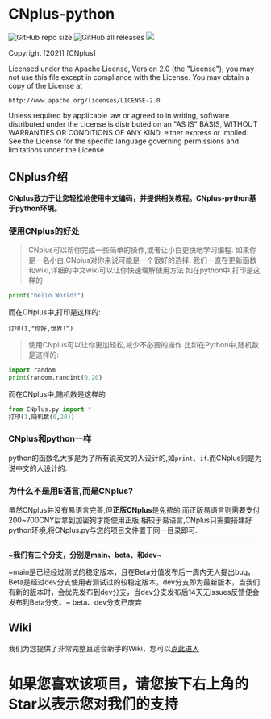 # CNplus-python
<img alt="GitHub repo size" src="https://img.shields.io/github/repo-size/CNplus/CNplus-python?style=for-the-badge"><b> </b><img alt="GitHub all releases" src="https://img.shields.io/github/downloads/CNplus/cnplus-python/total?style=for-the-badge">
<img src="https://img.shields.io/badge/Robeask%E7%BE%A4%E7%BB%84-%20%09http%3A%2F%2Fcnpy.robeeask.com-ff69b4?style=for-the-badge">
   <a herf="http://cnpy.robeeask.com"></herf>
</img>

Copyright [2021] [CNplus]

Licensed under the Apache License, Version 2.0 (the "License");
you may not use this file except in compliance with the License.
You may obtain a copy of the License at

    http://www.apache.org/licenses/LICENSE-2.0

Unless required by applicable law or agreed to in writing, software
distributed under the License is distributed on an "AS IS" BASIS,
WITHOUT WARRANTIES OR CONDITIONS OF ANY KIND, either express or implied.
See the License for the specific language governing permissions and
limitations under the License.

## CNplus介绍
<b>CNplus致力于让您轻松地使用中文编码，并提供相关教程。CNplus-python基于python环境。</b>

### 使用CNplus的好处
>CNplus可以帮你完成一些简单的操作,或者让小白更快地学习编程.
如果你是一名小白,CNplus对你来说可能是一个很好的选择.
我们一直在更新函数和wiki,详细的中文wiki可以让你快速理解使用方法
如在python中,打印是这样的
```python
print("hello World!")
```
而在CNplus中,打印是这样的:
```
打印(1,"你好,世界!“)
```
>使用CNplus可以让你更加轻松,减少不必要的操作
比如在Python中,随机数是这样的:
```Python
import random
print(random.randint(0,20)
```
而在CNplus中,随机数是这样的
```python
from CNplus.py import *
打印(1,随机数(0,20))
```
### CNplus和python一样
python的函数名大多是为了所有说英文的人设计的,如`print`、`if`.而CNplus则是为说中文的人设计的.
### 为什么不是用E语言,而是CNplus?
虽然CNplus并没有易语言完善,但**正版CNplus**是免费的,而正版易语言则需要支付200~700CNY后拿到加密狗才能使用正版,相较于易语言,CNplus只需要搭建好python环境,将CNplus.py与您的项目文件置于同一目录即可.

---
~**我们有三个分支，分别是main、beta、和dev**~

~main是已经经过测试的稳定版本，且在Beta分值发布后一周内无人提出bug，Beta是经过dev分支使用者测试过的较稳定版本，dev分支即为最新版本，当我们有新的版本时，会优先发布到dev分支，当dev分支发布后14天无issues反馈便会发布到Beta分支。~
beta、dev分支已废弃
## Wiki
我们为您提供了非常完整且适合新手的Wiki，您可以[点此进入](https://github.com/CNplus/CNplus-python/wiki)

# 如果您喜欢该项目，请您按下右上角的Star以表示您对我们的支持
